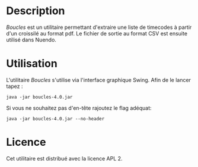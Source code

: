 # Description

*Boucles* est un utilitaire permettant d'extraire une liste de timecodes à partir d'un croissilé au format pdf.
Le fichier de sortie au format CSV est ensuite utilisé dans Nuendo.

# Utilisation

L'utilitaire *Boucles* s'utilise via l'interface graphique Swing.
Afin de le lancer tapez :
```
java -jar boucles-4.0.jar
``` 
Si vous ne souhaitez pas d'en-tête rajoutez le flag adéquat:
```
java -jar boucles-4.0.jar --no-header
``` 

# Licence
Cet utilitaire est distribué avec la licence APL 2.

